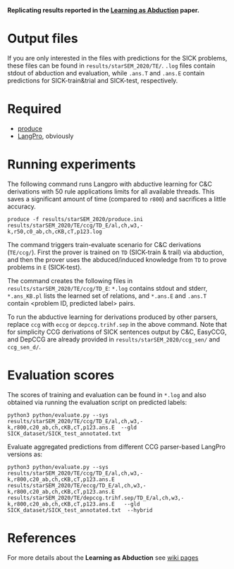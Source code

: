 **Replicating results reported in the [Learning as Abduction](https://arxiv.org/abs/2010.15909) paper.**

# Output files

If you are only interested in the files with predictions for the SICK problems,
these files can be found in `results/starSEM_2020/TE/`.
`.log` files contain stdout of abduction and evaluation, while `.ans.T` and `.ans.E` contain predictions for SICK-train&trial and SICK-test, respectively. 

# Required

* [produce](https://github.com/texttheater/produce)
* [LangPro](https://github.com/kovvalsky/LangPro), obviously

# Running experiments

The following command runs Langpro with abductive learning for C&C derivations with 50 rule applications limits for all available threads.
This saves a significant amount of time (compared to `r800`) and sacrifices a little accuracy. 
```
produce -f results/starSEM_2020/produce.ini  results/starSEM_2020/TE/ccg/TD_E/al,ch,w3,-k,r50,c0_ab,ch,cKB,cT,p123.log 
```
The command triggers train-evaluate scenario for C&C derivations (`TE/ccg/`).
First the prover is trained on `TD` (SICK-train & trail) via abduction, and then the prover uses the abduced/induced knowledge from `TD` to prove problems in `E` (SICK-test).

The command creates the following files in `results/starSEM_2020/TE/ccg/TD_E`: `*.log` contains stdout and stderr, `*.ans_KB.pl` lists the learned set of relations, and `*.ans.E` and `.ans.T` contain <problem ID, predicted label> pairs.

To run the abductive learning for derivations produced by other parsers, replace `ccg` with `eccg` or `depccg.trihf.sep` in the above command.
Note that for simplicity CCG derivations of SICK sentences output by C&C, EasyCCG, and DepCCG are already provided in `results/starSEM_2020/ccg_sen/` and `ccg_sen_d/`. 

# Evaluation scores

The scores of training and evaluation can be found in `*.log` and also obtained via running the evaluation script on predicted labels:
```
python3 python/evaluate.py --sys results/starSEM_2020/TE/ccg/TD_E/al,ch,w3,-k,r800,c20_ab,ch,cKB,cT,p123.ans.E  --gld SICK_dataset/SICK_test_annotated.txt
```
Evaluate aggregated predictions from different CCG parser-based LangPro versions as:
```
python3 python/evaluate.py --sys results/starSEM_2020/TE/ccg/TD_E/al,ch,w3,-k,r800,c20_ab,ch,cKB,cT,p123.ans.E results/starSEM_2020/TE/eccg/TD_E/al,ch,w3,-k,r800,c20_ab,ch,cKB,cT,p123.ans.E results/starSEM_2020/TE/depccg.trihf.sep/TD_E/al,ch,w3,-k,r800,c20_ab,ch,cKB,cT,p123.ans.E   --gld SICK_dataset/SICK_test_annotated.txt  --hybrid
```

# References

For more details about the **Learning as Abduction** see [wiki pages](https://github.com/kovvalsky/LangPro/wiki/Learning-as-abduction)
